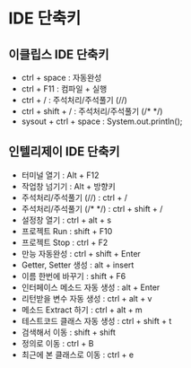 # IDE 단축키
## 이클립스 IDE 단축키
- ctrl + space : 자동완성
- ctrl + F11 : 컴파일 + 실행
- ctrl + / : 주석처리/주석풀기 (//)
- ctrl + shift + / : 주석처리/주석풀기 (/* */)
- sysout + ctrl + space : System.out.println();

## 인텔리제이 IDE 단축키
- 터미널 열기 : Alt + F12
- 작업창 넘기기 : Alt + 방향키
- 주석처리/주석풀기 (//) : ctrl + / 
- 주석처리/주석풀기 (/* */) : ctrl + shift + /
- 설정창 열기 : ctrl + alt + s
- 프로젝트 Run : shift + F10
- 프로젝트 Stop : ctrl + F2
- 만능 자동완성 : ctrl + shift + Enter
- Getter, Setter 생성 : alt + insert
- 이름 한번에 바꾸기 : shift + F6
- 인터페이스 메소드 자동 생성 : alt + Enter
- 리턴받을 변수 자동 생성 : ctrl + alt + v
- 메소드 Extract 하기 : ctrl + alt + m
- 테스트코드 클래스 자동 생성 : ctrl + shift + t
- 검색해서 이동 : shift + shift
- 정의로 이동 : ctrl + B
- 최근에 본 클래스로 이동 : ctrl + e